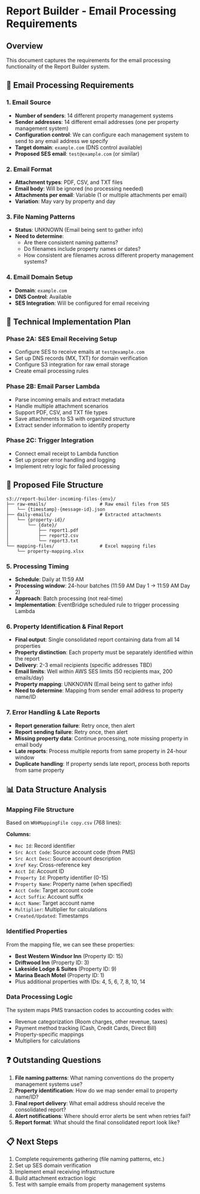 # Report Builder - Email Processing Requirements

## Overview
This document captures the requirements for the email processing functionality of the Report Builder system.

## 📧 Email Processing Requirements

### 1. Email Source
- **Number of senders**: 14 different property management systems
- **Sender addresses**: 14 different email addresses (one per property management system)
- **Configuration control**: We can configure each management system to send to any email address we specify
- **Target domain**: `example.com` (DNS control available)
- **Proposed SES email**: `test@example.com` (or similar)

### 2. Email Format
- **Attachment types**: PDF, CSV, and TXT files
- **Email body**: Will be ignored (no processing needed)
- **Attachments per email**: Variable (1 or multiple attachments per email)
- **Variation**: May vary by property and day

### 3. File Naming Patterns
- **Status**: UNKNOWN (Email being sent to gather info)
- **Need to determine**: 
  - Are there consistent naming patterns?
  - Do filenames include property names or dates?
  - How consistent are filenames across different property management systems?

### 4. Email Domain Setup
- **Domain**: `example.com`
- **DNS Control**: Available
- **SES Integration**: Will be configured for email receiving

## 🚀 Technical Implementation Plan

### Phase 2A: SES Email Receiving Setup
- Configure SES to receive emails at `test@example.com`
- Set up DNS records (MX, TXT) for domain verification
- Configure S3 integration for raw email storage
- Create email processing rules

### Phase 2B: Email Parser Lambda
- Parse incoming emails and extract metadata
- Handle multiple attachment scenarios
- Support PDF, CSV, and TXT file types
- Save attachments to S3 with organized structure
- Extract sender information to identify property

### Phase 2C: Trigger Integration
- Connect email receipt to Lambda function
- Set up proper error handling and logging
- Implement retry logic for failed processing

## 📁 Proposed File Structure
```
s3://report-builder-incoming-files-{env}/
├── raw-emails/                    # Raw email files from SES
│   └── {timestamp}-{message-id}.json
├── daily-emails/                  # Extracted attachments
│   └── {property-id}/
│       └── {date}/
│           ├── report1.pdf
│           ├── report2.csv
│           └── report3.txt
└── mapping-files/                 # Excel mapping files
    └── property-mapping.xlsx
```

### 5. Processing Timing
- **Schedule**: Daily at 11:59 AM
- **Processing window**: 24-hour batches (11:59 AM Day 1 → 11:59 AM Day 2)
- **Approach**: Batch processing (not real-time)
- **Implementation**: EventBridge scheduled rule to trigger processing Lambda

### 6. Property Identification & Final Report
- **Final output**: Single consolidated report containing data from all 14 properties
- **Property distinction**: Each property must be separately identified within the report
- **Delivery**: 2-3 email recipients (specific addresses TBD)
- **Email limits**: Well within AWS SES limits (50 recipients max, 200 emails/day)
- **Property mapping**: UNKNOWN (Email being sent to gather info)
- **Need to determine**: Mapping from sender email address to property name/ID

### 7. Error Handling & Late Reports
- **Report generation failure**: Retry once, then alert
- **Report sending failure**: Retry once, then alert
- **Missing property data**: Continue processing, note missing property in email body
- **Late reports**: Process multiple reports from same property in 24-hour window
- **Duplicate handling**: If property sends late report, process both reports from same property

## 📊 Data Structure Analysis

### Mapping File Structure
Based on `WRHMappingFile copy.csv` (768 lines):

**Columns:**
- `Rec Id`: Record identifier
- `Src Acct Code`: Source account code (from PMS)
- `Src Acct Desc`: Source account description
- `Xref Key`: Cross-reference key
- `Acct Id`: Account ID
- `Property Id`: Property identifier (0-15)
- `Property Name`: Property name (when specified)
- `Acct Code`: Target account code
- `Acct Suffix`: Account suffix
- `Acct Name`: Target account name
- `Multiplier`: Multiplier for calculations
- `Created/Updated`: Timestamps

### Identified Properties
From the mapping file, we can see these properties:
- **Best Western Windsor Inn** (Property ID: 15)
- **Driftwood Inn** (Property ID: 3)
- **Lakeside Lodge & Suites** (Property ID: 9)
- **Marina Beach Motel** (Property ID: 1)
- Plus additional properties with IDs: 4, 5, 6, 7, 8, 10, 14

### Data Processing Logic
The system maps PMS transaction codes to accounting codes with:
- Revenue categorization (Room charges, other revenue, taxes)
- Payment method tracking (Cash, Credit Cards, Direct Bill)
- Property-specific mappings
- Multipliers for calculations

## ❓ Outstanding Questions
1. **File naming patterns**: What naming conventions do the property management systems use?
2. **Property identification**: How do we map sender email to property name/ID?
3. **Final report delivery**: What email address should receive the consolidated report?
4. **Alert notifications**: Where should error alerts be sent when retries fail?
5. **Report format**: What should the final consolidated report look like?

## 📋 Next Steps
1. Complete requirements gathering (file naming patterns, etc.)
2. Set up SES domain verification
3. Implement email receiving infrastructure
4. Build attachment extraction logic
5. Test with sample emails from property management systems 